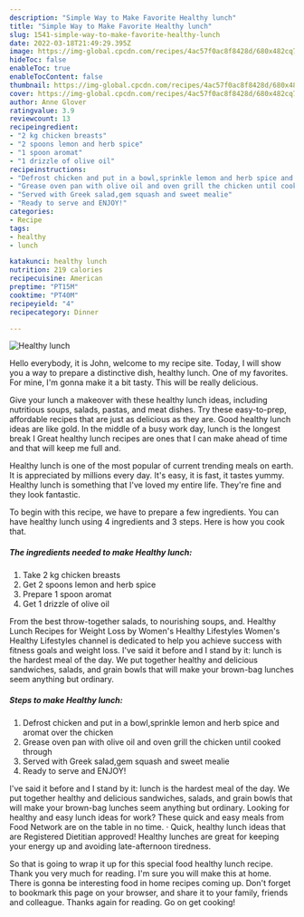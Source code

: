 ```yaml
---
description: "Simple Way to Make Favorite Healthy lunch"
title: "Simple Way to Make Favorite Healthy lunch"
slug: 1541-simple-way-to-make-favorite-healthy-lunch
date: 2022-03-18T21:49:29.395Z
image: https://img-global.cpcdn.com/recipes/4ac57f0ac8f8428d/680x482cq70/healthy-lunch-recipe-main-photo.jpg
hideToc: false
enableToc: true
enableTocContent: false
thumbnail: https://img-global.cpcdn.com/recipes/4ac57f0ac8f8428d/680x482cq70/healthy-lunch-recipe-main-photo.jpg
cover: https://img-global.cpcdn.com/recipes/4ac57f0ac8f8428d/680x482cq70/healthy-lunch-recipe-main-photo.jpg
author: Anne Glover
ratingvalue: 3.9
reviewcount: 13
recipeingredient:
- "2 kg chicken breasts"
- "2 spoons lemon and herb spice"
- "1 spoon aromat"
- "1 drizzle of olive oil"
recipeinstructions:
- "Defrost chicken and put in a bowl,sprinkle lemon and herb spice and aromat over the chicken"
- "Grease oven pan with olive oil and oven grill the chicken until cooked through"
- "Served with Greek salad,gem squash and sweet mealie"
- "Ready to serve and ENJOY!"
categories:
- Recipe
tags:
- healthy
- lunch

katakunci: healthy lunch 
nutrition: 219 calories
recipecuisine: American
preptime: "PT15M"
cooktime: "PT40M"
recipeyield: "4"
recipecategory: Dinner

---
```



![Healthy lunch](https://img-global.cpcdn.com/recipes/4ac57f0ac8f8428d/680x482cq70/healthy-lunch-recipe-main-photo.jpg)

Hello everybody, it is John, welcome to my recipe site. Today, I will show you a way to prepare a distinctive dish, healthy lunch. One of my favorites. For mine, I'm gonna make it a bit tasty. This will be really delicious.

Give your lunch a makeover with these healthy lunch ideas, including nutritious soups, salads, pastas, and meat dishes. Try these easy-to-prep, affordable recipes that are just as delicious as they are. Good healthy lunch ideas are like gold. In the middle of a busy work day, lunch is the longest break I Great healthy lunch recipes are ones that I can make ahead of time and that will keep me full and.

Healthy lunch is one of the most popular of current trending meals on earth. It is appreciated by millions every day. It's easy, it is fast, it tastes yummy. Healthy lunch is something that I've loved my entire life. They're fine and they look fantastic.


To begin with this recipe, we have to prepare a few ingredients. You can have healthy lunch using 4 ingredients and 3 steps. Here is how you cook that.

<!--inarticleads1-->

##### The ingredients needed to make Healthy lunch:

1. Take 2 kg chicken breasts
1. Get 2 spoons lemon and herb spice
1. Prepare 1 spoon aromat
1. Get 1 drizzle of olive oil


From the best throw-together salads, to nourishing soups, and. Healthy Lunch Recipes for Weight Loss by Women&#39;s Healthy Lifestyles Women&#39;s Healthy Lifestyles channel is dedicated to help you achieve success with fitness goals and weight loss. I&#39;ve said it before and I stand by it: lunch is the hardest meal of the day. We put together healthy and delicious sandwiches, salads, and grain bowls that will make your brown-bag lunches seem anything but ordinary. 

<!--inarticleads2-->

##### Steps to make Healthy lunch:

1. Defrost chicken and put in a bowl,sprinkle lemon and herb spice and aromat over the chicken
1. Grease oven pan with olive oil and oven grill the chicken until cooked through
1. Served with Greek salad,gem squash and sweet mealie
1. Ready to serve and ENJOY!

I&#39;ve said it before and I stand by it: lunch is the hardest meal of the day. We put together healthy and delicious sandwiches, salads, and grain bowls that will make your brown-bag lunches seem anything but ordinary. Looking for healthy and easy lunch ideas for work? These quick and easy meals from Food Network are on the table in no time. · Quick, healthy lunch ideas that are Registered Dietitian approved! Healthy lunches are great for keeping your energy up and avoiding late-afternoon tiredness. 

So that is going to wrap it up for this special food healthy lunch recipe. Thank you very much for reading. I'm sure you will make this at home. There is gonna be interesting food in home recipes coming up. Don't forget to bookmark this page on your browser, and share it to your family, friends and colleague. Thanks again for reading. Go on get cooking!
